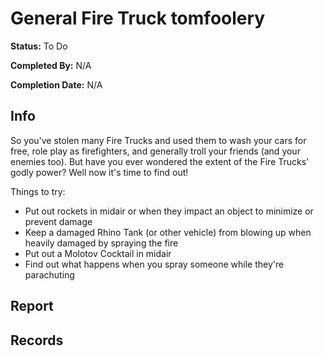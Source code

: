 # General Fire Truck tomfoolery

**Status:** <span class="status todo">To Do</span>

**Completed By:** N/A

**Completion Date:** N/A

## Info
So you've stolen many Fire Trucks and used them to wash your cars for free, role play as firefighters, and generally troll your friends (and your enemies too). But have you ever wondered the extent of the Fire Trucks' godly power? Well now it's time to find out! 

Things to try: 
* Put out rockets in midair or when they impact an object to minimize or prevent damage
* Keep a damaged Rhino Tank (or other vehicle) from blowing up when heavily damaged by spraying the fire
* Put out a Molotov Cocktail in midair
* Find out what happens when you spray someone while they're parachuting

## Report

## Records
